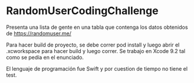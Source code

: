 # RandomUserCodingChallenge
Presenta una lista de gente en una tabla que contenga los datos obtenidos de https://randomuser.me/

Para hacer build de proyecto, se debe correr pod install y luego abrir el .xcworkspace para hacer build y luego correr. 
Se trabajo en Xcode 9.2 tal como se pedía en el enunciado.

El lenguaje de programación fue Swift y por cuestion de tiempo no tiene el test.
